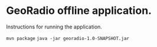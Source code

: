 # GeoRadio offline application.

Instructions for running the application.

`mvn package`
`java -jar georadio-1.0-SNAPSHOT.jar`


